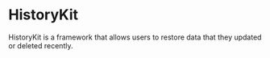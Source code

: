# HistoryKit
HistoryKit is a framework that allows users to restore data that they updated or deleted recently.
